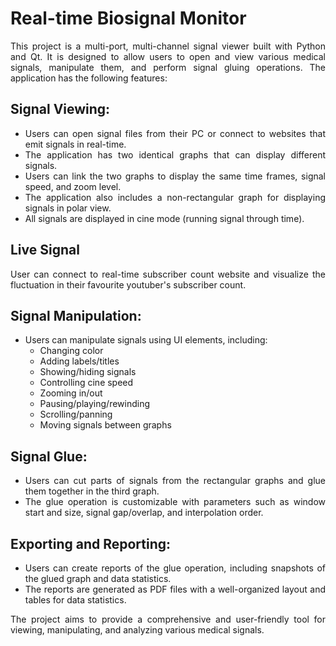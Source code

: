# Real-time Biosignal Monitor
<div align = "justify"> This project is a multi-port, multi-channel signal viewer built with Python and Qt. It is designed to allow users to open and view various medical signals, manipulate them, and perform signal gluing operations. The application has the following features:


## Signal Viewing:

*   Users can open signal files from their PC or connect to websites that emit signals in real-time.
*   The application has two identical graphs that can display different signals.
*   Users can link the two graphs to display the same time frames, signal speed, and zoom level.
*   The application also includes a non-rectangular graph for displaying signals in polar view.
*   All signals are displayed in cine mode (running signal through time).

## Live Signal
User can connect to real-time subscriber count website and visualize the fluctuation in their favourite youtuber's subscriber count.

## Signal Manipulation:

*   Users can manipulate signals using UI elements, including:
    *   Changing color
    *   Adding labels/titles
    *   Showing/hiding signals
    *   Controlling cine speed
    *   Zooming in/out
    *   Pausing/playing/rewinding
    *   Scrolling/panning
    *   Moving signals between graphs

## Signal Glue:

*   Users can cut parts of signals from the rectangular graphs and glue them together in the third graph.
*   The glue operation is customizable with parameters such as window start and size, signal gap/overlap, and interpolation order.

## Exporting and Reporting:

*   Users can create reports of the glue operation, including snapshots of the glued graph and data statistics.
*   The reports are generated as PDF files with a well-organized layout and tables for data statistics.

The project aims to provide a comprehensive and user-friendly tool for viewing, manipulating, and analyzing various medical signals. </div>
